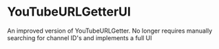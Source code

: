 # YouTubeURLGetterUI
An improved version of YouTubeURLGetter. No longer requires manually searching for channel ID's and implements a full UI
